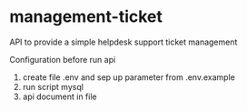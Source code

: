 # management-ticket
API to provide a simple helpdesk support ticket management


Configuration before run api
1. create file .env and sep up parameter from .env.example
2. run script mysql 
3. api document in file 


